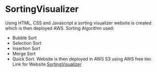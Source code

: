 # SortingVisualizer #
Using HTML, CSS and Javascript a sorting visualizer website is created which is then deployed AWS.
Sorting Algorithm used: 
- Bubble Sort
- Selection Sort
- Insertion Sort
- Merge Sort
- Quick Sort.
Website is then deployed in AWS S3 using AWS free tier.
Link for Website [SortingVisualizer](http://sortingvisualizer.s3-website-us-east-1.amazonaws.com/)
